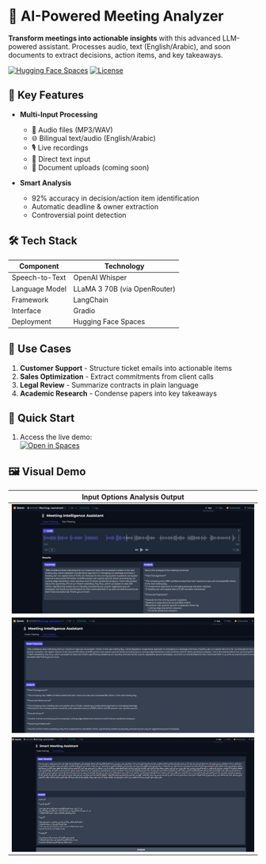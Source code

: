 # 🚀 AI-Powered Meeting Analyzer

**Transform meetings into actionable insights** with this advanced LLM-powered assistant. Processes audio, text (English/Arabic), and soon documents to extract decisions, action items, and key takeaways.

[![Hugging Face Spaces](https://img.shields.io/badge/🤗%20Hugging%20Face-Spaces-blue)](https://huggingface.co/spaces/amira01/meeting-assistant)
[![License](https://img.shields.io/badge/License-MIT-green)](LICENSE)

## 🌟 Key Features

- **Multi-Input Processing**
  - 🎤 Audio files (MP3/WAV)
  - 🌐 Bilingual text/audio (English/Arabic)
  - 🎙️ Live recordings
  - 📝 Direct text input
  - 📂 Document uploads (coming soon)

- **Smart Analysis**
  - 92% accuracy in decision/action item identification
  - Automatic deadline & owner extraction
  - Controversial point detection

## 🛠️ Tech Stack

| Component              | Technology                          |
|------------------------|-------------------------------------|
| Speech-to-Text         | OpenAI Whisper                      |
| Language Model         | LLaMA 3 70B (via OpenRouter)        |
| Framework              | LangChain                           |
| Interface              | Gradio                              |
| Deployment             | Hugging Face Spaces                 |

## 📌 Use Cases

1. **Customer Support** - Structure ticket emails into actionable items
2. **Sales Optimization** - Extract commitments from client calls
3. **Legal Review** - Summarize contracts in plain language
4. **Academic Research** - Condense papers into key takeaways

## 🚀 Quick Start

1. Access the live demo:  
   [![Open in Spaces](https://huggingface.co/datasets/huggingface/badges/raw/main/open-in-hf-spaces-sm.svg)](https://huggingface.co/spaces/amira01/meeting-assistant)


## 🖼️ Visual Demo

| Input Options  Analysis Output |
|------------------------------|
| ![Input Interface](audio.png)  |
| ![Input Interface](text.png)  |
| ![Input Interface](arabic.png)  |


